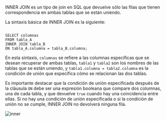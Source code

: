 INNER JOIN es un tipo de join en SQL que devuelve sólo las filas que tienen correspondencia en ambas tablas que se están uniendo.

La sintaxis básica de INNER JOIN es la siguiente:

```ad-info

```
```
SELECT columnas
FROM tabla_A
INNER JOIN tabla_B
ON tabla_A.columna = tabla_B.columna;
```

En esta sintaxis, `columnas` se refiere a las columnas específicas que se desean recuperar de ambas tablas, `tabla1` y `tabla2` son los nombres de las tablas que se están uniendo, y `tabla1.columna = tabla2.columna` es la condición de unión que especifica cómo se relacionan las dos tablas.

Es importante destacar que la condición de unión especificada después de la cláusula `ON` debe ser una expresión booleana que compare dos columnas, una de cada tabla, y que devuelve `true` cuando hay una coincidencia entre ellas. Si no hay una condición de unión especificada o si la condición de unión no se cumple, INNER JOIN no devolverá ninguna fila.

![inner](inner.png)
